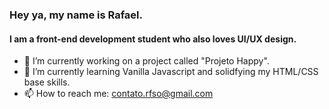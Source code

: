 ### Hey ya, my name is Rafael.
#### I am a front-end development student who also loves UI/UX design.

- 🔭 I’m currently working on a project called "Projeto Happy". 
- 🌱 I’m currently learning Vanilla Javascript and solidfying my HTML/CSS base skills. 
- 📫 How to reach me: contato.rfso@gmail.com 
